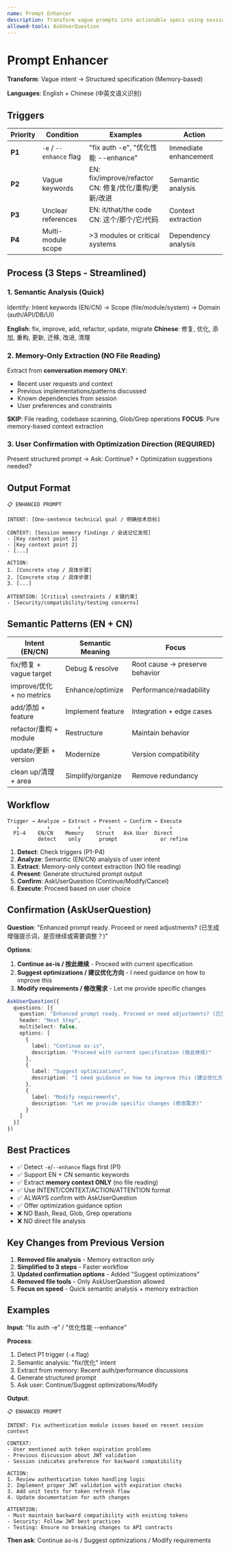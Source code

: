 ```yaml
---
name: Prompt Enhancer
description: Transform vague prompts into actionable specs using session memory ONLY (no file analysis). AUTO-TRIGGER on (1) -e/--enhance flags, (2) vague keywords (fix/improve/refactor/修复/优化/重构), (3) unclear refs (it/that/这个/那个), (4) multi-module scope. Supports English + Chinese semantic recognition.
allowed-tools: AskUserQuestion
---
```


# Prompt Enhancer

**Transform**: Vague intent → Structured specification (Memory-based)

**Languages**: English + Chinese (中英文语义识别)

## Triggers

| Priority | Condition | Examples | Action |
|----------|-----------|----------|--------|
| **P1** | `-e` / `--enhance` flag | "fix auth -e", "优化性能 --enhance" | Immediate enhancement |
| **P2** | Vague keywords | EN: fix/improve/refactor<br>CN: 修复/优化/重构/更新/改进 | Semantic analysis |
| **P3** | Unclear references | EN: it/that/the code<br>CN: 这个/那个/它/代码 | Context extraction |
| **P4** | Multi-module scope | >3 modules or critical systems | Dependency analysis |

## Process (3 Steps - Streamlined)

### 1. Semantic Analysis (Quick)
Identify: Intent keywords (EN/CN) → Scope (file/module/system) → Domain (auth/API/DB/UI)

**English**: fix, improve, add, refactor, update, migrate
**Chinese**: 修复, 优化, 添加, 重构, 更新, 迁移, 改进, 清理

### 2. Memory-Only Extraction (NO File Reading)
Extract from **conversation memory ONLY**:
- Recent user requests and context
- Previous implementations/patterns discussed
- Known dependencies from session
- User preferences and constraints

**SKIP**: File reading, codebase scanning, Glob/Grep operations
**FOCUS**: Pure memory-based context extraction

### 3. User Confirmation with Optimization Direction (REQUIRED)
Present structured prompt → Ask: Continue? + Optimization suggestions needed?

## Output Format

```
📋 ENHANCED PROMPT

INTENT: [One-sentence technical goal / 明确技术目标]

CONTEXT: [Session memory findings / 会话记忆发现]
- [Key context point 1]
- [Key context point 2]
- [...]

ACTION:
1. [Concrete step / 具体步骤]
2. [Concrete step / 具体步骤]
3. [...]

ATTENTION: [Critical constraints / 关键约束]
- [Security/compatibility/testing concerns]

```

## Semantic Patterns (EN + CN)

| Intent (EN/CN) | Semantic Meaning | Focus |
|----------------|------------------|-------|
| fix/修复 + vague target | Debug & resolve | Root cause → preserve behavior |
| improve/优化 + no metrics | Enhance/optimize | Performance/readability |
| add/添加 + feature | Implement feature | Integration + edge cases |
| refactor/重构 + module | Restructure | Maintain behavior |
| update/更新 + version | Modernize | Version compatibility |
| clean up/清理 + area | Simplify/organize | Remove redundancy |

## Workflow

```
Trigger → Analyze → Extract → Present → Confirm → Execute
   ↓         ↓         ↓         ↓         ↓         ↓
  P1-4    EN/CN    Memory    Struct   Ask User  Direct
          detect    only      prompt              or refine
```

1. **Detect**: Check triggers (P1-P4)
2. **Analyze**: Semantic (EN/CN) analysis of user intent
3. **Extract**: Memory-only context extraction (NO file reading)
4. **Present**: Generate structured prompt output
5. **Confirm**: AskUserQuestion (Continue/Modify/Cancel)
6. **Execute**: Proceed based on user choice

## Confirmation (AskUserQuestion)

**Question**: "Enhanced prompt ready. Proceed or need adjustments? (已生成增强提示词，是否继续或需要调整？)"

**Options**:
1. **Continue as-is / 按此继续** - Proceed with current specification
2. **Suggest optimizations / 建议优化方向** - I need guidance on how to improve this
3. **Modify requirements / 修改需求** - Let me provide specific changes

```typescript
AskUserQuestion({
  questions: [{
    question: "Enhanced prompt ready. Proceed or need adjustments? (已生成增强提示词，是否继续或需要调整？)",
    header: "Next Step",
    multiSelect: false,
    options: [
      {
        label: "Continue as-is",
        description: "Proceed with current specification (按此继续)"
      },
      {
        label: "Suggest optimizations",
        description: "I need guidance on how to improve this (建议优化方向)"
      },
      {
        label: "Modify requirements",
        description: "Let me provide specific changes (修改需求)"
      }
    ]
  }]
})
```

## Best Practices

- ✅ Detect `-e`/`--enhance` flags first (P1)
- ✅ Support EN + CN semantic keywords
- ✅ Extract **memory context ONLY** (no file reading)
- ✅ Use INTENT/CONTEXT/ACTION/ATTENTION format
- ✅ ALWAYS confirm with AskUserQuestion
- ✅ Offer optimization guidance option
- ❌ NO Bash, Read, Glob, Grep operations
- ❌ NO direct file analysis

## Key Changes from Previous Version

1. **Removed file analysis** - Memory extraction only
2. **Simplified to 3 steps** - Faster workflow
3. **Updated confirmation options** - Added "Suggest optimizations"
4. **Removed file tools** - Only AskUserQuestion allowed
5. **Focus on speed** - Quick semantic analysis + memory extraction

## Examples

**Input**: "fix auth -e" / "优化性能 --enhance"

**Process**:
1. Detect P1 trigger (`-e` flag)
2. Semantic analysis: "fix/优化" intent
3. Extract from memory: Recent auth/performance discussions
4. Generate structured prompt
5. Ask user: Continue/Suggest optimizations/Modify

**Output**:
```
📋 ENHANCED PROMPT

INTENT: Fix authentication module issues based on recent session context

CONTEXT:
- User mentioned auth token expiration problems
- Previous discussion about JWT validation
- Session indicates preference for backward compatibility

ACTION:
1. Review authentication token handling logic
2. Implement proper JWT validation with expiration checks
3. Add unit tests for token refresh flow
4. Update documentation for auth changes

ATTENTION:
- Must maintain backward compatibility with existing tokens
- Security: Follow JWT best practices
- Testing: Ensure no breaking changes to API contracts
```

**Then ask**: Continue as-is / Suggest optimizations / Modify requirements
